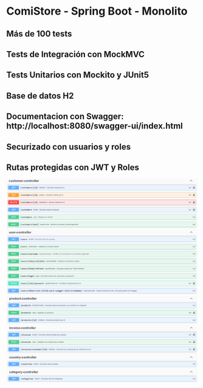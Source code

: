 # ComiStore - Spring Boot - Monolito

## Más de 100 tests
## Tests de Integración con MockMVC
## Tests Unitarios con Mockito y JUnit5
## Base de datos H2
## Documentacion con Swagger: http://localhost:8080/swagger-ui/index.html
## Securizado con usuarios y roles
## Rutas protegidas con JWT y Roles

![Image text](./assets/endpoints1.png)
![Image text](./assets/endpoints2.png)
